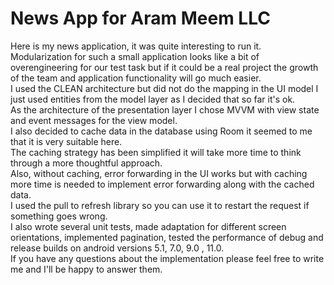 # News App for Aram Meem LLC

Here is my news application, it was quite interesting to run it.<br />
Modularization for such a small application looks like a bit of overengineering for our test task but  if it could be a real project the growth of the team and application functionality will go much easier.<br />
I used the CLEAN architecture but did not do the mapping in the UI model I just used entities from the model layer as I decided that so far it's ok.<br />
As the architecture of the presentation layer I chose MVVM with view state and event messages for the view model.<br />
I also decided to cache data in the database using Room it seemed to me that it is very suitable here.<br />
The caching strategy has been simplified it will take more time to think through a more thoughtful approach.<br />
Also, without caching, error forwarding in the UI works but with caching more time is needed to implement error forwarding along with the cached data.<br />
I used the pull to refresh library so you can use it to restart the request if something goes wrong.<br />
I also wrote several unit tests, made adaptation for different screen orientations, implemented pagination, tested the performance of debug and release builds on android versions 5.1, 7.0, 9.0 , 11.0.<br />
If you have any questions about the implementation please feel free to write me and I'll be happy to answer them.<br />